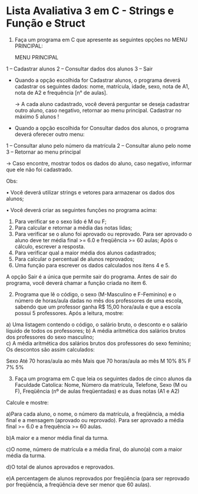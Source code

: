 # Lista Avaliativa 3 em C - Strings e Função e Struct

1)	Faça um programa em C que apresente as seguintes opções no MENU PRINCIPAL:

	MENU PRINCIPAL
		
1 – Cadastrar alunos
2 – Consultar dados dos alunos
3 – Sair

* Quando a opção escolhida for Cadastrar alunos, o programa deverá cadastrar os seguintes dados: nome, matrícula, idade, sexo, nota de A1, nota de A2 e frequência [n° de aulas].    
	
	-> A cada aluno cadastrado, você deverá perguntar se deseja cadastrar outro aluno, caso negativo, retornar ao menu principal. Cadastrar no máximo 5 alunos !


* Quando a opção escolhida for Consultar dados dos alunos, o programa deverá oferecer outro menu:

1 – Consultar aluno pelo número da matrícula
2 – Consultar aluno pelo nome
3 – Retornar ao menu principal

-> Caso encontre, mostrar todos os dados do aluno, caso negativo, informar que ele não foi cadastrado.

Obs:

•	Você deverá utilizar strings e vetores para armazenar os dados dos alunos;

•	Você deverá criar as seguintes funções no programa acima:
1.	Para verificar se o sexo lido é M ou F; 
2.	Para calcular e retornar a média das notas lidas;
3.	Para verificar se o aluno foi aprovado ou reprovado. Para ser aprovado o aluno deve ter média final >= 6.0 e freqüência >= 60 aulas; Após o cálculo, escrever a resposta.
4.	Para verificar qual a maior média dos alunos cadastrados;
5.	Para calcular o percentual de alunos reprovados;
6.	Uma função para escrever os dados calculados nos ítens 4 e 5. 
   
A opção Sair é a única que permite sair do programa. Antes de sair do programa, você deverá chamar a função criada no item 6.



2)	Programa que lê o código, o sexo (M-Masculino e F-Feminino) e o  número de horas/aula dadas no mês dos professores de uma escola, sabendo que um professor ganha R$ 15,00 hora/aula e que a escola possui 5 professores.
Após a leitura, mostre:

a) Uma listagem contendo o código, o salário bruto, o desconto e o salário líquido de todos os professores;
b) A média aritmética dos salários brutos dos professores do sexo masculino;  
c) A média aritmética dos salários brutos dos professores do sexo feminino;
 Os descontos são assim calculados:

Sexo      Até 70 horas/aula ao mês     Mais que 70 horas/aula ao mês
M                10%                                 8%
F                 7%                                 5%      

3)	Faça um programa em C que leia os seguintes dados de cinco alunos da Faculdade Catolica: 
Nome, Número da matrícula, Telefone, Sexo (M ou F), Freqüência (nº de aulas freqüentadas) e as  duas notas (A1 e A2)


Calcule e mostre:
         
a)Para cada aluno, o nome, o número da matrícula, a freqüência, a média final e a mensagem 
(aprovado ou reprovado). Para ser aprovado a média final >= 6.0 e a frequência >= 60 aulas.

b)A maior e a menor média final da turma. 

c)O nome, número de matrícula e a média final, do aluno(a) com a maior média da turma.

d)O total de alunos aprovados e reprovados.

e)A percentagem de alunos reprovados por freqüência (para ser reprovado por freqüência, a freqüência deve ser menor que 60 aulas).
